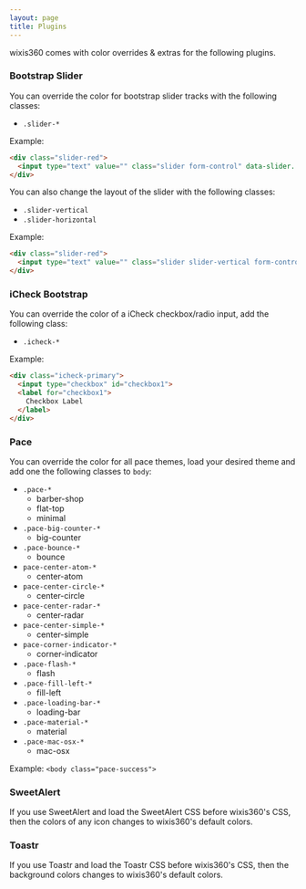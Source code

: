 ```yaml
---
layout: page
title: Plugins
---
```

wixis360 comes with color overrides & extras for the following plugins.

### Bootstrap Slider
You can override the color for bootstrap slider tracks with the following classes:
- `.slider-*`

Example:
```html
<div class="slider-red">
  <input type="text" value="" class="slider form-control" data-slider...>
</div>
```

You can also change the layout of the slider with the following classes:

- `.slider-vertical`
- `.slider-horizontal`

Example:
```html
<div class="slider-red">
  <input type="text" value="" class="slider slider-vertical form-control" data-slider...>
</div>
```


### iCheck Bootstrap
You can override the color of a iCheck checkbox/radio input, add the following class:
- `.icheck-*`

Example:
```html
<div class="icheck-primary">
  <input type="checkbox" id="checkbox1">
  <label for="checkbox1">
    Checkbox Label
  </label>
</div>
```


### Pace
You can override the color for all pace themes, load your desired theme and add one the following classes to `body`:

- `.pace-*`
  - barber-shop
  - flat-top
  - minimal
- `.pace-big-counter-*`
  - big-counter
- `.pace-bounce-*`
  - bounce
- `pace-center-atom-*`
  - center-atom
- `pace-center-circle-*`
  - center-circle
- `pace-center-radar-*`
  - center-radar
- `pace-center-simple-*`
  - center-simple
- `pace-corner-indicator-*`
  - corner-indicator
- `.pace-flash-*`
  - flash
- `.pace-fill-left-*`
  - fill-left
- `.pace-loading-bar-*`
  - loading-bar
- `.pace-material-*`
  - material
- `.pace-mac-osx-*`
  - mac-osx

Example: `<body class="pace-success">`


### SweetAlert
If you use SweetAlert and load the SweetAlert CSS before wixis360's CSS, then the colors of any icon changes to wixis360's default colors.


### Toastr
If you use Toastr and load the Toastr CSS before wixis360's CSS, then the background colors changes to wixis360's default colors.
